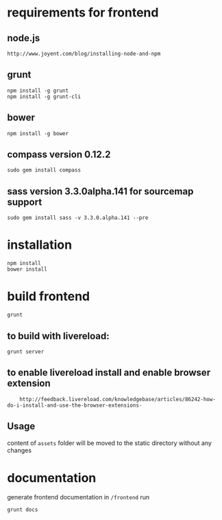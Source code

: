 # requirements for frontend


## node.js

```
http://www.joyent.com/blog/installing-node-and-npm
```

## grunt

```
npm install -g grunt
npm install -g grunt-cli
```

## bower

```
npm install -g bower
```

## compass version 0.12.2

```
sudo gem install compass
```

## sass version 3.3.0alpha.141 for sourcemap support

```
sudo gem install sass -v 3.3.0.alpha.141 --pre
```

# installation

```
npm install
bower install
```


# build frontend

```
grunt
```

## to build with livereload:

```
grunt server
```

## to enable livereload install and  enable browser extension 

```
	http://feedback.livereload.com/knowledgebase/articles/86242-how-do-i-install-and-use-the-browser-extensions-
```

## Usage 

content of ``assets`` folder will be moved to the static directory without any changes


# documentation

generate frontend documentation in ``/frontend`` run
```
grunt docs
```
